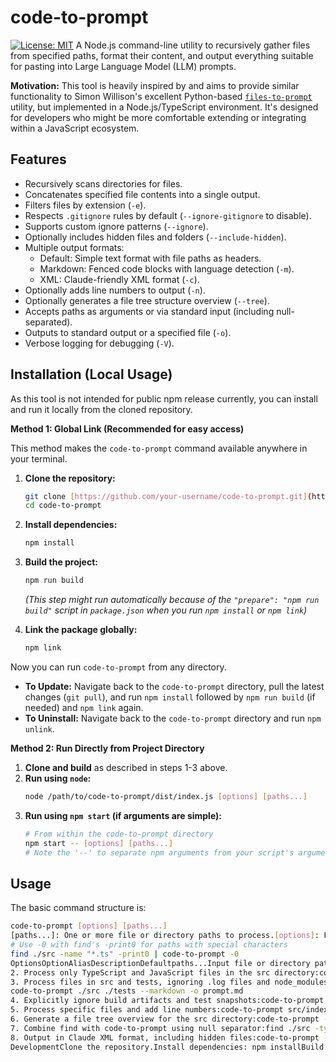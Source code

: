 # code-to-prompt

[![License: MIT](https://img.shields.io/badge/License-MIT-yellow.svg)](https://opensource.org/licenses/MIT)
A Node.js command-line utility to recursively gather files from specified paths, format their content, and output everything suitable for pasting into Large Language Model (LLM) prompts.

**Motivation:** This tool is heavily inspired by and aims to provide similar functionality to Simon Willison's excellent Python-based [`files-to-prompt`](https://github.com/simonw/files-to-prompt) utility, but implemented in a Node.js/TypeScript environment. It's designed for developers who might be more comfortable extending or integrating within a JavaScript ecosystem.

## Features

- Recursively scans directories for files.
- Concatenates specified file contents into a single output.
- Filters files by extension (`-e`).
- Respects `.gitignore` rules by default (`--ignore-gitignore` to disable).
- Supports custom ignore patterns (`--ignore`).
- Optionally includes hidden files and folders (`--include-hidden`).
- Multiple output formats:
  - Default: Simple text format with file paths as headers.
  - Markdown: Fenced code blocks with language detection (`-m`).
  - XML: Claude-friendly XML format (`-c`).
- Optionally adds line numbers to output (`-n`).
- Optionally generates a file tree structure overview (`--tree`).
- Accepts paths as arguments or via standard input (including null-separated).
- Outputs to standard output or a specified file (`-o`).
- Verbose logging for debugging (`-V`).

## Installation (Local Usage)

As this tool is not intended for public npm release currently, you can install and run it locally from the cloned repository.

**Method 1: Global Link (Recommended for easy access)**

This method makes the `code-to-prompt` command available anywhere in your terminal.

1.  **Clone the repository:**

    ```bash
    git clone [https://github.com/your-username/code-to-prompt.git](https://github.com/your-username/code-to-prompt.git) # Replace with your repo URL
    cd code-to-prompt
    ```

2.  **Install dependencies:**

    ```bash
    npm install
    ```

3.  **Build the project:**

    ```bash
    npm run build
    ```

    _(This step might run automatically because of the `"prepare": "npm run build"` script in `package.json` when you run `npm install` or `npm link`)_

4.  **Link the package globally:**
    ```bash
    npm link
    ```

Now you can run `code-to-prompt` from any directory.

- **To Update:** Navigate back to the `code-to-prompt` directory, pull the latest changes (`git pull`), and run `npm install` followed by `npm run build` (if needed) and `npm link` again.
- **To Uninstall:** Navigate back to the `code-to-prompt` directory and run `npm unlink`.

**Method 2: Run Directly from Project Directory**

1.  **Clone and build** as described in steps 1-3 above.
2.  **Run using `node`:**
    ```bash
    node /path/to/code-to-prompt/dist/index.js [options] [paths...]
    ```
3.  **Run using `npm start` (if arguments are simple):**
    ```bash
    # From within the code-to-prompt directory
    npm start -- [options] [paths...]
    # Note the '--' to separate npm arguments from your script's arguments
    ```

## Usage

The basic command structure is:

```bash
code-to-prompt [options] [paths...]
[paths...]: One or more file or directory paths to process.[options]: Flags to control filtering, formatting, and output.You can also pipe paths into the tool, for example using find or fd:find ./src -name "*.ts" | code-to-prompt
# Use -0 with find's -print0 for paths with special characters
find ./src -name "*.ts" -print0 | code-to-prompt -0
OptionsOptionAliasDescriptionDefaultpaths...Input file or directory paths (also reads from stdin if no paths given).--extension-eFile extension(s) to include (e.g., -e .ts -e .js). Can be repeated.(Include all)--include-hiddenInclude hidden files and folders (those starting with .).false--ignore-files-onlyMakes --ignore patterns only apply to files, not directories.false--ignore-gitignoreIgnore .gitignore files and include all files found.false--ignoreGlob pattern(s) to ignore using minimatch. Can be repeated (e.g., --ignore "*.log").[]--output-oOutput to a specified file instead of standard output.stdout--cxml-cOutput in Claude-friendly XML format. Mutually exclusive with -m.false--markdown-mOutput in Markdown format with fenced code blocks. Mutually exclusive with -c.false--line-numbers-nAdd line numbers to the content of each file in the output.false--null-0Use NUL (\0) character as separator when reading paths from stdin.false--treePrepend a file tree structure overview to the output.false--verbose-VEnable verbose debug logging to stderr.false--help-hShow help message.--version-vShow version number.Examples1. Process all non-ignored files in the current directory:code-to-prompt .
2. Process only TypeScript and JavaScript files in the src directory:code-to-prompt -e .ts -e .js ./src
3. Process files in src and tests, ignoring .log files and node_modules (via .gitignore), outputting as Markdown to a file:# Assumes .gitignore includes node_modules/ and *.log
code-to-prompt ./src ./tests --markdown -o prompt.md
4. Explicitly ignore build artifacts and test snapshots:code-to-prompt . --ignore "dist/**" --ignore "**/*.snap"
5. Process specific files and add line numbers:code-to-prompt src/index.ts src/lib/printers.ts --line-numbers
6. Generate a file tree overview for the src directory:code-to-prompt --tree ./src
7. Combine find with code-to-prompt using null separator:find ./src -type f \( -name "*.ts" -o -name "*.json" \) -print0 | code-to-prompt -0 --markdown
8. Output in Claude XML format, including hidden files:code-to-prompt --cxml --include-hidden .
DevelopmentClone the repository.Install dependencies: npm installBuild the TypeScript code: npm run buildRun tests: npm test (Note: You'll need to update the test script in package.json to actually run Jest/Vitest).Run in development mode (uses ts-node): npm run dev -- [options] [paths...] (note the -- before passing args to the script).LicenseThis project is licensed under the MIT License. See the LICENSE file for details.AcknowledgementsThis tool was heavily inspired by Simon Willison's [files-to-prompt](
```
